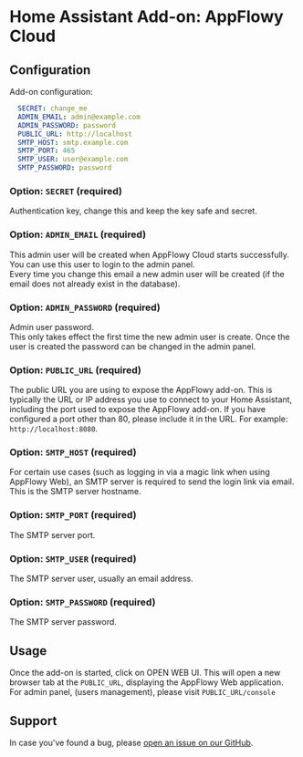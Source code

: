 # Home Assistant Add-on: AppFlowy Cloud

## Configuration

Add-on configuration:

```yaml
  SECRET: change_me
  ADMIN_EMAIL: admin@example.com
  ADMIN_PASSWORD: password
  PUBLIC_URL: http://localhost
  SMTP_HOST: smtp.example.com
  SMTP_PORT: 465
  SMTP_USER: user@example.com
  SMTP_PASSWORD: password
```

### Option: `SECRET` (required)

Authentication key, change this and keep the key safe and secret.

### Option: `ADMIN_EMAIL` (required)

This admin user will be created when AppFlowy Cloud starts successfully.  
You can use this user to login to the admin panel.  
Every time you change this email a new admin user will be created (if the email does not already exist in the database).

### Option: `ADMIN_PASSWORD` (required)

Admin user password.  
This only takes effect the first time the new admin user is create. Once the user is created the password can be changed in the admin panel.

### Option: `PUBLIC_URL` (required)

The public URL you are using to expose the AppFlowy add-on.
This is typically the URL or IP address you use to connect to your Home Assistant, including the port used to expose the AppFlowy add-on. If you have configured a port other than 80, please include it in the URL. For example: `http://localhost:8080`.

### Option: `SMTP_HOST` (required)

For certain use cases (such as logging in via a magic link when using AppFlowy Web), an SMTP server is required to send the login link via email.
This is the SMTP server hostname.

### Option: `SMTP_PORT` (required)

The SMTP server port.

### Option: `SMTP_USER` (required)

The SMTP server user, usually an email address.

### Option: `SMTP_PASSWORD` (required)

The SMTP server password.

## Usage

Once the add-on is started, click on OPEN WEB UI. This will open a new browser tab at the `PUBLIC_URL`, displaying the AppFlowy Web application. For admin panel, (users management), please visit `PUBLIC_URL/console`

## Support

In case you've found a bug, please [open an issue on our GitHub][issue].

[issue]: https://github.com/SilvioMessi/hassio-addons/issues
